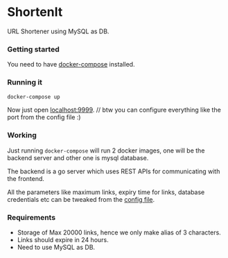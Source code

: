 # ShortenIt

URL Shortener using MySQL as DB.


### Getting started

You need to have [docker-compose](https://docs.docker.com/compose/) installed.

### Running it
```bash
docker-compose up
```
Now just open [localhost:9999](http://localhost:9999).             // btw you can configure everything like the port from the config file :)

### Working

Just running `docker-compose` will run 2 docker images, one will be the backend server and other one is mysql database. 

The backend is a go server which uses REST APIs for communicating with the frontend.

All the parameters like maximum links, expiry time for links, database credentials etc can be tweaked from the [config file](https://github.com/sz47/shortenit/blob/master/config.json).

### Requirements

* Storage of Max 20000 links, hence we only make alias of 3 characters.
* Links should expire in 24 hours.
* Need to use MySQL as DB.
